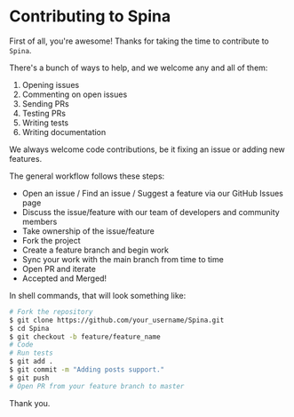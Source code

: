 # Contributing to Spina

First of all, you're awesome! Thanks for taking the time to contribute to `Spina`.

There's a bunch of ways to help, and we welcome any and all of them:

1. Opening issues
2. Commenting on open issues
3. Sending PRs
4. Testing PRs
5. Writing tests
6. Writing documentation

We always welcome code contributions, be it fixing an issue or adding new features.

The general workflow follows these steps:

- Open an issue / Find an issue / Suggest a feature via our GitHub Issues page
- Discuss the issue/feature with our team of developers and community members
- Take ownership of the issue/feature
- Fork the project
- Create a feature branch and begin work
- Sync your work with the main branch from time to time
- Open PR and iterate
- Accepted and Merged!

In shell commands, that will look something like:

```sh
# Fork the repository
$ git clone https://github.com/your_username/Spina.git
$ cd Spina
$ git checkout -b feature/feature_name
# Code
# Run tests
$ git add .
$ git commit -m "Adding posts support."
$ git push
# Open PR from your feature branch to master
```

Thank you.
